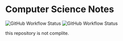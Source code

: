 # Computer Science Notes

![GitHub Workflow Status](https://img.shields.io/github/workflow/status/with-rainbow/notes/docs?style=for-the-badge)
![GitHub Workflow Status](https://img.shields.io/github/workflow/status/with-rainbow/notes/pages-build-deployment?style=for-the-badge)

this repository is not complite.
